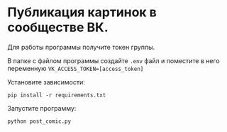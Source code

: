# Публикация картинок в сообществе ВК.

Для работы программы получите токен группы.

В папке с файлом программы создайте `.env` файл и поместите в него переменную `VK_ACCESS_TOKEN=[access_token]`

Установите зависимости:
```
pip install -r requirements.txt
```
Запустите программу:
```
python post_comic.py
```